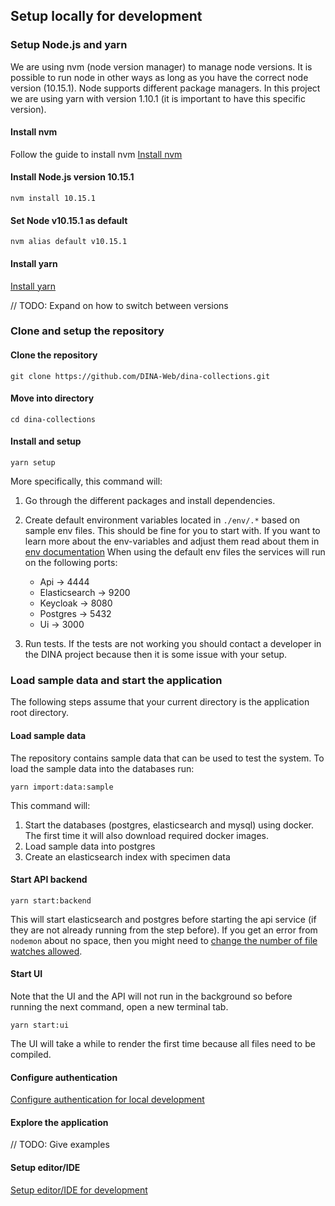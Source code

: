 ## Setup locally for development

### Setup Node.js and yarn

We are using nvm (node version manager) to manage node versions. It is possible
to run node in other ways as long as you have the correct node version
(10.15.1). Node supports different package managers. In this project we are
using yarn with version 1.10.1 (it is important to have this specific version).

#### Install nvm

Follow the guide to install nvm
[Install nvm](https://github.com/creationix/nvm#installation)

#### Install Node.js version 10.15.1

```
nvm install 10.15.1
```

#### Set Node v10.15.1 as default

```
nvm alias default v10.15.1
```

#### Install yarn

[Install yarn](https://yarnpkg.com/lang/en/docs/install)

// TODO: Expand on how to switch between versions

### Clone and setup the repository

#### Clone the repository

```
git clone https://github.com/DINA-Web/dina-collections.git
```

#### Move into directory

```
cd dina-collections
```

#### Install and setup

```
yarn setup
```

More specifically, this command will:

1. Go through the different packages and install dependencies.
2. Create default environment variables located in `./env/.*` based on sample
   env files. This should be fine for you to start with. If you want to learn
   more about the env-variables and adjust them read about them in
   [env documentation](../../env/README.md) When using the default env files the
   services will run on the following ports:

   - Api -> 4444
   - Elasticsearch -> 9200
   - Keycloak -> 8080
   - Postgres -> 5432
   - Ui -> 3000

3. Run tests. If the tests are not working you should contact a developer in the
   DINA project because then it is some issue with your setup.

### Load sample data and start the application

The following steps assume that your current directory is the application root
directory.

#### Load sample data

The repository contains sample data that can be used to test the system. To load
the sample data into the databases run:

```
yarn import:data:sample
```

This command will:

1.  Start the databases (postgres, elasticsearch and mysql) using docker. The
    first time it will also download required docker images.
2.  Load sample data into postgres
3.  Create an elasticsearch index with specimen data

#### Start API backend

```
yarn start:backend
```

This will start elasticsearch and postgres before starting the api service (if
they are not already running from the step before). If you get an error from
`nodemon` about no space, then you might need to
[change the number of file watches allowed](https://stackoverflow.com/a/34664097/3707092).

#### Start UI

Note that the UI and the API will not run in the background so before running
the next command, open a new terminal tab.

```
yarn start:ui
```

The UI will take a while to render the first time because all files need to be
compiled.

#### Configure authentication

[Configure authentication for local development](./configure-auth.md)

#### Explore the application

// TODO: Give examples

#### Setup editor/IDE

[Setup editor/IDE for development](./setup-editor.md)
